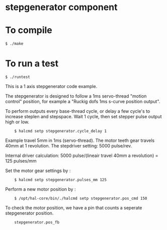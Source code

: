 # stepgenerator component

# To compile
	$ ./make

# To run a test
	$ ./runtest

This is a 1 axis stepgenerator code example.

The stepgenerator is designed to follow a 1ms servo-thread "motion control" position, for example a "Ruckig dofs 1ms s-curve position output".



To perform outputs every base-thread cycle, or delay a few cycle's to increase steplen and stepspace.
Wait 1 cycle, then set stepper pulse output high or low.

        $ halcmd setp stepgenerator.cycle_delay 1


Example travel 5mm in 1ms (servo-thread).
The motor teeth gear travels 40mm at 1 revolution.
The stepdriver setting: 5000 pulse/rev.

Internal driver calculation:
5000 pulse/(lineair travel 40mm a revolution) = 125 pulses/mm

Set the motor gear settings by :

        $ halcmd setp stepgenerator.pulses_mm 125
	
Perform a new motor position by :	
 
        $ /opt/hal-core/bin/./halcmd setp stepgenerator.pos_cmd 150
 	
To check the motor position, we have a pin that counts a seperate stepgenerator position.	

        stepgenerator.pos_fb
